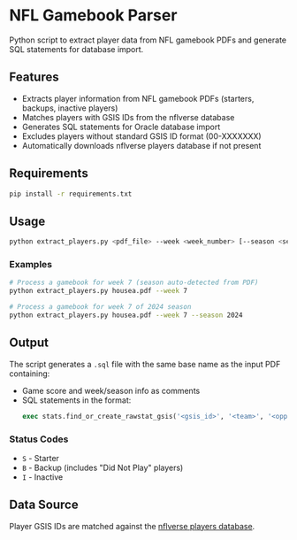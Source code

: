 # NFL Gamebook Parser

Python script to extract player data from NFL gamebook PDFs and generate SQL statements for database import.

## Features

- Extracts player information from NFL gamebook PDFs (starters, backups, inactive players)
- Matches players with GSIS IDs from the nflverse database
- Generates SQL statements for Oracle database import
- Excludes players without standard GSIS ID format (00-XXXXXXX)
- Automatically downloads nflverse players database if not present

## Requirements

```bash
pip install -r requirements.txt
```

## Usage

```bash
python extract_players.py <pdf_file> --week <week_number> [--season <season_year>]
```

### Examples

```bash
# Process a gamebook for week 7 (season auto-detected from PDF)
python extract_players.py housea.pdf --week 7

# Process a gamebook for week 7 of 2024 season
python extract_players.py housea.pdf --week 7 --season 2024
```

## Output

The script generates a `.sql` file with the same base name as the input PDF containing:
- Game score and week/season info as comments
- SQL statements in the format:
  ```sql
  exec stats.find_or_create_rawstat_gsis('<gsis_id>', '<team>', '<opponent>', <week>, <season>, '<position>', '<status>');
  ```

### Status Codes
- `S` - Starter
- `B` - Backup (includes "Did Not Play" players)
- `I` - Inactive

## Data Source

Player GSIS IDs are matched against the [nflverse players database](https://github.com/nflverse/nflverse-data/releases/download/players/players.csv).
